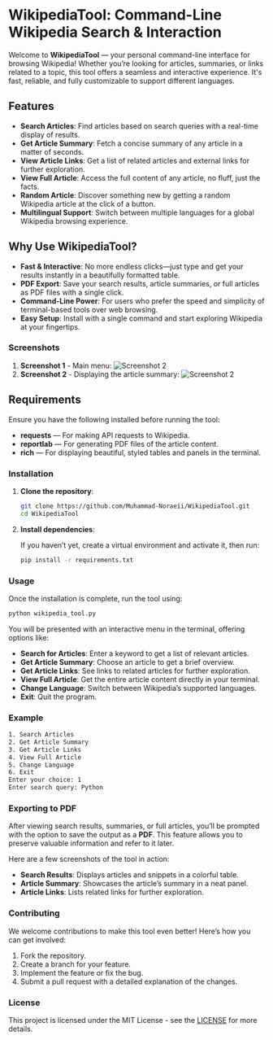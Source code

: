 
# WikipediaTool: Command-Line Wikipedia Search & Interaction

Welcome to **WikipediaTool** — your personal command-line interface for browsing Wikipedia! Whether you’re looking for articles, summaries, or links related to a topic, this tool offers a seamless and interactive experience. It's fast, reliable, and fully customizable to support different languages.

## Features
- **Search Articles**: Find articles based on search queries with a real-time display of results.
- **Get Article Summary**: Fetch a concise summary of any article in a matter of seconds.
- **View Article Links**: Get a list of related articles and external links for further exploration.
- **View Full Article**: Access the full content of any article, no fluff, just the facts.
- **Random Article**: Discover something new by getting a random Wikipedia article at the click of a button.
- **Multilingual Support**: Switch between multiple languages for a global Wikipedia browsing experience.

## Why Use WikipediaTool?
- **Fast & Interactive**: No more endless clicks—just type and get your results instantly in a beautifully formatted table.
- **PDF Export**: Save your search results, article summaries, or full articles as PDF files with a single click.
- **Command-Line Power**: For users who prefer the speed and simplicity of terminal-based tools over web browsing.
- **Easy Setup**: Install with a single command and start exploring Wikipedia at your fingertips.

### Screenshots
1. **Screenshot 1** - Main menu:
    ![Screenshot 2](https://mojox.org/uploads/wpt.menu.PNG)
2. **Screenshot 2** - Displaying the article summary:
   ![Screenshot 2](https://mojox.org/uploads/wp.summery.PNG)

## Requirements

Ensure you have the following installed before running the tool:

- **requests** — For making API requests to Wikipedia.
- **reportlab** — For generating PDF files of the article content.
- **rich** — For displaying beautiful, styled tables and panels in the terminal.

### Installation

1. **Clone the repository**:

   ```bash
   git clone https://github.com/Muhammad-Noraeii/WikipediaTool.git
   cd WikipediaTool
   ```

2. **Install dependencies**:
   
   If you haven’t yet, create a virtual environment and activate it, then run:

   ```bash
   pip install -r requirements.txt
   ```

### Usage

Once the installation is complete, run the tool using:

```bash
python wikipedia_tool.py
```

You will be presented with an interactive menu in the terminal, offering options like:

- **Search for Articles**: Enter a keyword to get a list of relevant articles.
- **Get Article Summary**: Choose an article to get a brief overview.
- **Get Article Links**: See links to related articles for further exploration.
- **View Full Article**: Get the entire article content directly in your terminal.
- **Change Language**: Switch between Wikipedia’s supported languages.
- **Exit**: Quit the program.

### Example

```bash
1. Search Articles
2. Get Article Summary
3. Get Article Links
4. View Full Article
5. Change Language
6. Exit
Enter your choice: 1
Enter search query: Python
```

### Exporting to PDF

After viewing search results, summaries, or full articles, you’ll be prompted with the option to save the output as a **PDF**. This feature allows you to preserve valuable information and refer to it later.



Here are a few screenshots of the tool in action:

- **Search Results**: Displays articles and snippets in a colorful table.
- **Article Summary**: Showcases the article’s summary in a neat panel.
- **Article Links**: Lists related links for further exploration.

### Contributing

We welcome contributions to make this tool even better! Here’s how you can get involved:

1. Fork the repository.
2. Create a branch for your feature.
3. Implement the feature or fix the bug.
4. Submit a pull request with a detailed explanation of the changes.

### License

This project is licensed under the MIT License - see the [LICENSE](LICENSE)  for more details.


